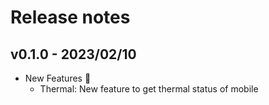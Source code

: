 # Release notes

## v0.1.0 - 2023/02/10

- New Features :rocket:
  - Thermal: New feature to get thermal status of mobile 
